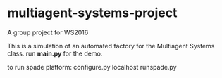 # multiagent-systems-project
A group project for WS2016

This is a simulation of an automated factory for the Multiagent Systems class.
run **main.py** for the demo. 

to run spade platform: 
configure.py localhost
runspade.py
